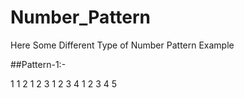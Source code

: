 # Number_Pattern

Here Some Different Type of Number Pattern Example

##Pattern-1:-

  1 
  1 2 
  1 2 3 
  1 2 3 4 
  1 2 3 4 5 
